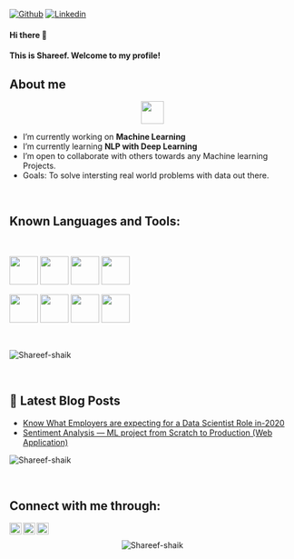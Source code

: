 [![Github](https://img.shields.io/github/followers/Shareef-shaik?label=Follow&style=social)](https://github.com/Shareef-shaik)
[![Linkedin](https://img.shields.io/badge/-Shareef%20Shaik-blue?style=flat-square&logo=linkedin&logoColor=white&link=https://www.linkedin.com/in/shareef-shaik-22738310b/)](https://www.linkedin.com/in/shareef-shaik-22738310b/)

#### Hi there 👋 
#### This is Shareef. Welcome to my profile!
##

## About me 
<p align="center" Hi 👋, I'm Shareef Shaik, An Aspiring Data scientist</p>
<p align="center" Passionate about solving real world problems with the help of AI </p>

<img src="https://media.giphy.com/media/vFKqnCdLPNOKc/giphy.gif" width="40" height="40" />

-  I’m currently working on **Machine Learning**
-  I’m currently learning **NLP with Deep Learning**
-  I’m open to collaborate with others towards any Machine learning Projects.
-  Goals: To solve intersting real world problems with data out there.

<br />

## Known Languages and Tools:
<br />
<p align="left">
<code><img height="50" src="https://www.vectorlogo.zone/logos/python/python-ar21.svg"></code>
<code><img height="50" src="https://www.vectorlogo.zone/logos/pocoo_flask/pocoo_flask-ar21.svg"></code>
<code><img height="50" src="https://www.vectorlogo.zone/logos/jupyter/jupyter-ar21.svg"></code>
<code><img height="50" src="https://www.vectorlogo.zone/logos/tensorflow/tensorflow-ar21.svg"></code>
</p>
<p>
<code><img height="50" src="https://www.vectorlogo.zone/logos/heroku/heroku-ar21.svg"></code>
<code><img height="50" src="https://www.vectorlogo.zone/logos/numpy/numpy-ar21.svg"></code>
<code><img height="50" src="https://www.vectorlogo.zone/logos/docker/docker-icon.svg"></code>
<code><img height="50" src="https://www.vectorlogo.zone/logos/git-scm/git-scm-ar21.svg"></code>
</p>

<br />

<p align="left">
  <img src="https://github-readme-stats.vercel.app/api/top-langs/?username=Shareef-shaik&layout=compact&hide=html&theme=tokyonight&line_height=27" alt="Shareef-shaik"/>
</p>

<br />

## 📕 Latest Blog Posts
<!-- BLOG-POST-LIST:START -->
- [Know What Employers are expecting for a Data Scientist Role in-2020](https://towardsdatascience.com/know-what-employers-are-expecting-for-a-data-scientist-role-in-2020-65ad68553cc4)
- [Sentiment Analysis — ML project from Scratch to Production (Web Application)](https://medium.com/towards-artificial-intelligence/sentiment-analysis-from-scratch-to-production-web-api-3382f19748e8)

<!-- BLOG-POST-LIST:END -->

<p align="left">
<img  src="https://github-readme-stats.vercel.app/api?username=Shareef-shaik&show_icons=true&theme=tokyonight" alt="Shareef-shaik" />
</p>

<br />

## Connect with me through:
<a href="https://www.linkedin.com/in/shareef-shaik-22738310b/"> 
  <img align="left" alt="Linkedin Venumadhav" width="21px" src="https://cdn.jsdelivr.net/npm/simple-icons@3.0.1/icons/linkedin.svg" /> 
</a>
<a href="https://medium.com/@shareefshaik1375">
  <img align="left" alt="Medium Venu" width="21px" src="https://cdn.jsdelivr.net/npm/simple-icons@3.0.1/icons/medium.svg" />
</a>
<a href="https://fb.com/">
  <img align="left" alt="FB Venu" width="21px" src="https://cdn.jsdelivr.net/npm/simple-icons@3.0.1/icons/facebook.svg" alt="venmad" />
</a>
<br />

<p align="center"> <img src="https://komarev.com/ghpvc/?username=Shareef-shaik" alt="Shareef-shaik" /> </p>
